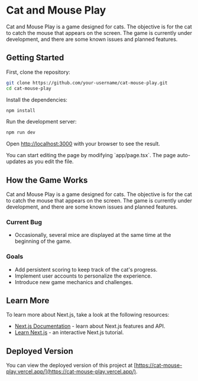 # Cat and Mouse Play

Cat and Mouse Play is a game designed for cats. The objective is for the cat to catch the mouse that appears on the screen. The game is currently under development, and there are some known issues and planned features.

## Getting Started

First, clone the repository:

```bash
git clone https://github.com/your-username/cat-mouse-play.git
cd cat-mouse-play
```

Install the dependencies:

```bash
npm install
```

Run the development server:

```bash
npm run dev
```

Open [http://localhost:3000](http://localhost:3000) with your browser to see the result.

You can start editing the page by modifying \`app/page.tsx\`. The page auto-updates as you edit the file.

## How the Game Works

Cat and Mouse Play is a game designed for cats. The objective is for the cat to catch the mouse that appears on the screen. The game is currently under development, and there are some known issues and planned features.

### Current Bug

- Occasionally, several mice are displayed at the same time at the beginning of the game.

### Goals

- Add persistent scoring to keep track of the cat's progress.
- Implement user accounts to personalize the experience.
- Introduce new game mechanics and challenges.

## Learn More

To learn more about Next.js, take a look at the following resources:

- [Next.js Documentation](https://nextjs.org/docs) - learn about Next.js features and API.
- [Learn Next.js](https://nextjs.org/learn) - an interactive Next.js tutorial.

## Deployed Version

You can view the deployed version of this project at [https://cat-mouse-play.vercel.app/](https://cat-mouse-play.vercel.app/).